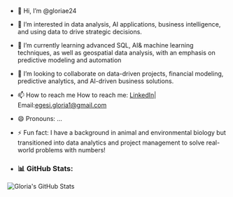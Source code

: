 - 👋 Hi, I’m @gloriae24
- 👀 I’m interested in data analysis, AI applications, business intelligence, and using data to drive strategic decisions.
- 🌱 I’m currently learning advanced SQL, AI& machine learning techniques, as well as geospatial data analysis, with an emphasis on predictive modeling and automation 
- 💞️ I’m looking to collaborate on data-driven projects, financial modeling, predictive analytics, and AI-driven business solutions.
- 📫 How to reach me  How to reach me: [LinkedIn](https://www.linkedin.com/in/gloriaegesi)| Email:egesi.gloria1@gmail.com
- 😄 Pronouns: ...
- ⚡ Fun fact: I have a background in animal and environmental biology but transitioned into data analytics and project management to solve real-world problems with numbers!

- ### 📊 GitHub Stats:
![Gloria's GitHub Stats](https://github-readme-stats.vercel.app/api?username=gloriae24&show_icons=true&theme=radical)


<!---
gloriae24/gloriae24 is a ✨ special ✨ repository because its `README.md` (this file) appears on your GitHub profile.
You can click the Preview link to take a look at your changes.
--->
